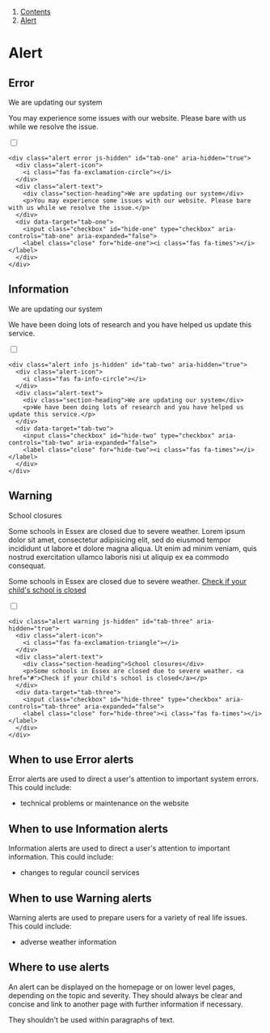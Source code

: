 <div class="breadcrumbs">
  <ol>
    <li><a href="/docs/core/contents">Contents</a></li>
    <li><a href="#">Alert</a></li>
  </ol>
</div>


# Alert

## Error

<div class="alert error js-hidden" id="tab-one" aria-hidden="true">
  <div class="alert-icon">
    <i class="fas fa-exclamation-circle"></i>
  </div>
  <div class="alert-text">
    <div class="section-heading">We are updating our system</div>
    <p>You may experience some issues with our website. Please bare with us while we resolve the issue.</p>
  </div>
  <div data-target="tab-one">
    <input class="checkbox" id="hide-one" type="checkbox" aria-controls="tab-one" aria-expanded="false">
    <label class="close" for="hide-one"><i class="fas fa-times"></i></label>
  </div>
</div>

    <div class="alert error js-hidden" id="tab-one" aria-hidden="true">
      <div class="alert-icon">
        <i class="fas fa-exclamation-circle"></i>
      </div>
      <div class="alert-text">
        <div class="section-heading">We are updating our system</div>
        <p>You may experience some issues with our website. Please bare with us while we resolve the issue.</p>
      </div>
      <div data-target="tab-one">
        <input class="checkbox" id="hide-one" type="checkbox" aria-controls="tab-one" aria-expanded="false">
        <label class="close" for="hide-one"><i class="fas fa-times"></i></label>
      </div>
    </div>

## Information

<div class="alert info js-hidden" id="tab-two" aria-hidden="true">
  <div class="alert-icon">
    <i class="fas fa-info-circle"></i>
  </div>
  <div class="alert-text">
    <div class="section-heading">We are updating our system</div>
    <p>We have been doing lots of research and you have helped us update this service.</p>
  </div>
  <div data-target="tab-two">
    <input class="checkbox" id="hide-two" type="checkbox" aria-controls="tab-two" aria-expanded="false">
    <label class="close" for="hide-two"><i class="fas fa-times"></i></label>
  </div>
</div>

    <div class="alert info js-hidden" id="tab-two" aria-hidden="true">
      <div class="alert-icon">
        <i class="fas fa-info-circle"></i>
      </div>
      <div class="alert-text">
        <div class="section-heading">We are updating our system</div>
        <p>We have been doing lots of research and you have helped us update this service.</p>
      </div>
      <div data-target="tab-two">
        <input class="checkbox" id="hide-two" type="checkbox" aria-controls="tab-two" aria-expanded="false">
        <label class="close" for="hide-two"><i class="fas fa-times"></i></label>
      </div>
    </div>

## Warning

<div class="alert warning js-hidden" id="tab-three" aria-hidden="true">
  <div class="alert-icon">
    <i class="fas fa-exclamation-triangle"></i>
  </div>
  <div class="alert-text">
    <div class="section-heading">School closures</div>
    <p>Some schools in Essex are closed due to severe weather. Lorem ipsum dolor sit amet, consectetur adipisicing elit, sed do eiusmod tempor incididunt ut labore et dolore magna aliqua. Ut enim ad minim veniam, quis nostrud exercitation ullamco laboris nisi ut aliquip ex ea commodo consequat.</p>
    <p>Some schools in Essex are closed due to severe weather. <a href="#">Check if your child's school is closed</a></p>
  </div>
  <div data-target="tab-three">
    <input class="checkbox" id="hide-three" type="checkbox" aria-controls="tab-three" aria-expanded="false">
    <label class="close" for="hide-three"><i class="fas fa-times"></i></label>
  </div>
</div>

    <div class="alert warning js-hidden" id="tab-three" aria-hidden="true">
      <div class="alert-icon">
        <i class="fas fa-exclamation-triangle"></i>
      </div>
      <div class="alert-text">
        <div class="section-heading">School closures</div>
        <p>Some schools in Essex are closed due to severe weather. <a href="#">Check if your child's school is closed</a></p>
      </div>
      <div data-target="tab-three">
        <input class="checkbox" id="hide-three" type="checkbox" aria-controls="tab-three" aria-expanded="false">
        <label class="close" for="hide-three"><i class="fas fa-times"></i></label>
      </div>
    </div>


## When to use Error alerts

Error alerts are used to direct a user's attention to important system errors. This could include:
<ul>
  <li>technical problems or maintenance on the website</li>
</ul>


## When to use Information alerts

Information alerts are used to direct a user's attention to important information. This could include:
<ul>
  <li>changes to regular council services</li>
</ul>


## When to use Warning alerts

Warning alerts are used to prepare users for a variety of real life issues. This could include:
<ul>
  <li>adverse weather information</li>
</ul>

## Where to use alerts

An alert can be displayed on the homepage or on lower level pages, depending on the topic and severity. They should always be clear and concise and link to another page with further information if necessary.

They shouldn't be used within paragraphs of text.